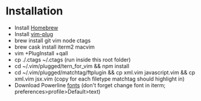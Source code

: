 # Installation
- Install [Homebrew](https://github.com/Homebrew/brew)
- Install [vim-plug](https://github.com/junegunn/vim-plug)
- brew install git vim node ctags
- brew cask install iterm2 macvim
- vim +PlugInstall +qall
- cp ./.ctags ~/.ctags (run inside this root folder)
- cd ~/.vim/plugged/tern_for_vim && npm install
- cd ~/.vim/plugged/matchtag/ftplugin && cp xml.vim javascript.vim && cp xml.vim jsx.vim (copy for each filetype matchtag should highlight in)
- Download Powerline [fonts](https://github.com/powerline/fonts) (don't forget change font in iterm; preferences>profile>Default>text)
